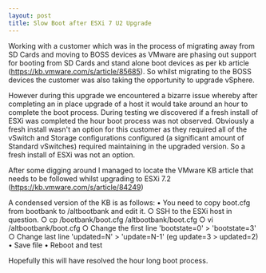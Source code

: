 ```yaml
---
layout: post
title: Slow Boot after ESXi 7 U2 Upgrade
---
```

Working with a customer which was in the process of migrating away from SD Cards and moving to BOSS devices as VMware are phasing out support for booting from SD Cards and stand alone boot devices as per kb article (https://kb.vmware.com/s/article/85685). So whilst migrating to the BOSS devices the customer was also taking the opportunity to upgrade vSphere.

However during this upgrade we encountered a bizarre issue whereby after completing an in place upgrade of a host it would take around an hour to complete the boot process. 
During testing we discovered if a fresh install of ESXi was completed the hour boot process was not observed.
Obviously a fresh install wasn't an option for this customer as they required all of the vSwitch and Storage configurations configured (a significant amount of Standard vSwitches) required maintaining in the upgraded version. So a fresh install of ESXi was not an option.

After some digging around I managed to locate the VMware KB article that needs to be followed whilst upgrading to ESXi 7.2 (https://kb.vmware.com/s/article/84249)

A condensed version of the KB is as follows:
	• You need to copy boot.cfg from bootbank to /altbootbank and edit it.
		○ SSH to the ESXi host in question.
		○ cp /bootbank/boot.cfg /altbootbank/boot.cfg
		○ vi /altbootbank/boot.cfg
		○ Change the first line 'bootstate=0' > 'bootstate=3'
		○ Change last line 'updated=N' > 'update=N-1' (eg update=3 > updated=2)
	• Save file
	• Reboot and test

Hopefully this will have resolved the hour long boot process.
